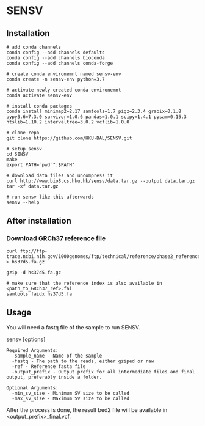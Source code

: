 # SENSV

## Installation
```
# add conda channels
conda config --add channels defaults
conda config --add channels bioconda
conda config --add channels conda-forge

# create conda environemnt named sensv-env
conda create -n sensv-env python=3.7

# activate newly created conda environemnt
conda activate sensv-env

# install conda packages
conda install minimap2=2.17 samtools=1.7 pigz=2.3.4 grabix=0.1.8 pypy3.6=7.3.0 survivor=1.0.6 pandas=1.0.1 scipy=1.4.1 pysam=0.15.3 htslib=1.10.2 intervaltree=3.0.2 vcflib=1.0.0

# clone repo
git clone https://github.com/HKU-BAL/SENSV.git

# setup sensv
cd SENSV
make
export PATH=`pwd`":$PATH"

# download data files and uncompress it
curl http://www.bio8.cs.hku.hk/sensv/data.tar.gz --output data.tar.gz
tar -xf data.tar.gz

# run sensv like this afterwards
sensv --help
```

## After installation

### Download GRCh37 reference file
```
curl ftp://ftp-trace.ncbi.nih.gov/1000genomes/ftp/technical/reference/phase2_reference_assembly_sequence/hs37d5.fa.gz > hs37d5.fa.gz

gzip -d hs37d5.fa.gz

# make sure that the reference index is also available in <path_to_GRCh37_ref>.fai
samtools faidx hs37d5.fa
```


## Usage

You will need a fastq file of the sample to run SENSV.

sensv [options]

```
Required Arguments:
  -sample_name - Name of the sample
  -fastq - The path to the reads, either gziped or raw
  -ref - Reference fasta file
  -output_prefix - Output prefix for all intermediate files and final output, preferably inside a folder.

Optional Arguments:
  -min_sv_size - Minimum SV size to be called
  -max_sv_size - Maximum SV size to be called
```

After the process is done, the result bed2 file will be available in <output_prefix>_final.vcf.
